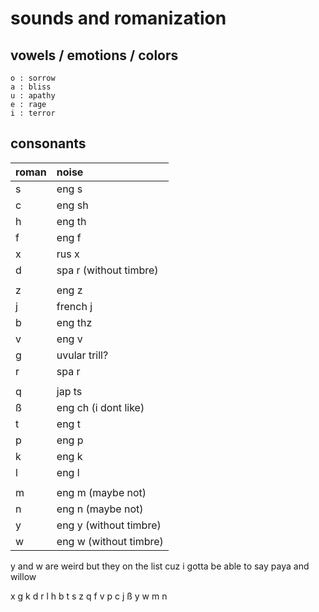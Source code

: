 # sounds and romanization
## vowels / emotions / colors
```
o : sorrow
a : bliss
u : apathy
e : rage
i : terror
```
## consonants
| roman | noise |
|:---|:---|
s | eng s
c | eng sh
h | eng th
f | eng f
x | rus x
d | spa r (without timbre)
|||
z | eng z
j | french j
b | eng thz
v | eng v
g | uvular trill?
r | spa r
|||
q | jap ts
ß | eng ch (i dont like)
t | eng t
p | eng p
k | eng k
l | eng l
|||
m | eng m (maybe not)
n | eng n (maybe not)
y | eng y (without timbre)
w | eng w (without timbre)


y and w are weird but they on the list cuz 
i gotta be able to say paya and willow

x g k
d r l
h b t
s z q
f v p
c j ß
y w
m n
